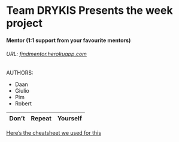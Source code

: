 # Team DRYKIS Presents the week project
#### Mentor (1:1 support from your favourite mentors)
###### URL: [findmentor.herokuapp.com](http://findmentor.herokuapp.com)

AUTHORS:
* Daan
* Giulio
* Pim
* Robert


| Don’t        | Repeat           | Yourself  |
| ------------- |:-------------:| -----:|

[Here’s the cheatsheet we used for this](https://github.com/adam-p/markdown-here/wiki/Markdown-Cheatsheet)
